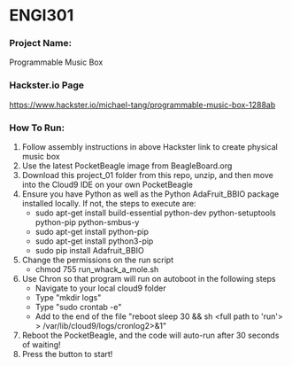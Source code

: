 # ENGI301

### Project Name:
Programmable Music Box

### Hackster.io Page
https://www.hackster.io/michael-tang/programmable-music-box-1288ab

### How To Run:
1. Follow assembly instructions in above Hackster link to create physical music box
2. Use the latest PocketBeagle image from BeagleBoard.org
3. Download this project_01 folder from this repo, unzip, and then move into the Cloud9 IDE on your own PocketBeagle
4. Ensure you have Python as well as the Python AdaFruit_BBIO package installed locally. If not, the steps to execute are:
    - sudo apt-get install build-essential python-dev python-setuptools python-pip python-smbus-y
    - sudo apt-get install python-pip
    - sudo apt-get install python3-pip
    - sudo pip install Adafruit_BBIO
5. Change the permissions on the run script
    - chmod 755 run_whack_a_mole.sh
6. Use Chron so that program will run on autoboot in the following steps
    - Navigate to your local cloud9 folder
    - Type "mkdir logs"
    - Type "sudo crontab -e"
    - Add to the end of the file "reboot sleep 30 && sh <full path to 'run'> > /var/lib/cloud9/logs/cronlog2>&1"
7. Reboot the PocketBeagle, and the code will auto-run after 30 seconds of waiting! 
8. Press the button to start!
